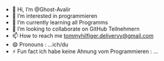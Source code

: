 - 👋 Hi, I’m @Ghost-Avalir
- 👀 I’m interested in programmieren 
- 🌱 I’m currently learning all Programms 
- 💞️ I’m looking to collaborate on GitHub Teilnehmern 
- 📫 How to reach me tommyhilfiger.delivervy@gmail.com
- 😄 Pronouns : ...ich/du
- ⚡ Fun fact ich habe keine Ahnung vom Programmieren : ...

<!---
Tommy-Hilfiger-Delevervy  is a ✨ special ✨ repository because its `Rich habe keine Ahnung vom Programmieren EADME.md` (this file) appears on your GitHub profile.
You can click the Preview link to take a look at your changes.
--->
